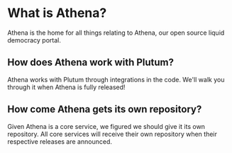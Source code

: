 # What is Athena?
Athena is the home for all things relating to Athena, our open source liquid democracy portal.

## How does Athena work with Plutum?
Athena works with Plutum through integrations in the code. We'll walk you through it when Athena is fully released!

## How come Athena gets its own repository?
Given Athena is a core service, we figured we should give it its own repository. All core services will receive their own repository when their respective releases are announced.
